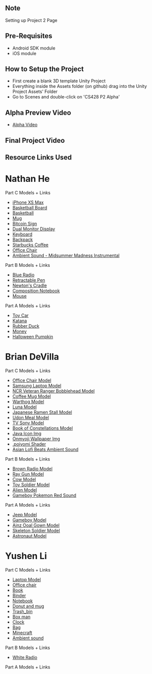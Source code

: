 ## Note
Setting up Project 2 Page

## Pre-Requisites
* Android SDK module
* iOS module

## How to Setup the Project
* First create a blank 3D template Unity Project 
* Everything inside the Assets folder (on github) drag into the Unity Project Assets' Folder
* Go to Scenes and double-click on 'CS428 P2 Alpha'

## Alpha Preview Video
* [Alpha Video](https://www.youtube.com/watch?v=D2FkA_nrEeQ)
## Final Project Video

## Resource Links Used

# Nathan He
  Part C Models + Links
  * [iPhone XS Max](https://sketchfab.com/3d-models/apple-iphone-xs-max-08e76b5bd30847f6a23d4748b85ef62b)
  * [Basketball Board](https://sketchfab.com/3d-models/basketball-table-5eee9d9172dd4738adc6a1916f53eb1f)
  * [Basketball](https://sketchfab.com/3d-models/basketball-19f76a0df81747369acf46406b36afa6)
  * [Mug](https://sketchfab.com/3d-models/mug-gavron-879fca104c404b18b98ed745fd1e6629)
  * [Bitcoin Sign](https://sketchfab.com/3d-models/bitcoin-cash-mesh-fbx-135a24271b9c4846a46e2943e6860a37)
  * [Dual Monitor Display](https://sketchfab.com/3d-models/monitor-screen-display-5f698816ef9f4a39b63601baa8f6ea29)
  * [Keyboard](https://sketchfab.com/3d-models/keyboard-7e293011e8de4137bbb27dcbe1eaa26f)
  * [Backpack](https://sketchfab.com/3d-models/backpack-b9e73f29c3c54b06870cddc6ae4bf03b)
  * [Starbucks Coffee](https://sketchfab.com/3d-models/starbucks-grande-coffee-cup-caution-hot-adf1013df0d24037a506cd9708ddbc28)
  * [Office Chair](https://sketchfab.com/3d-models/office-chair-f4c3a936dae745e08405cf2fd820b89c)
  * [Ambient Sound - Midsummer Madness Instrumental](https://www.youtube.com/watch?v=lLLwAwNH5Gk)
  
  Part B Models + Links
  * [Blue Radio](https://sketchfab.com/3d-models/radio-abc4f19e438c4fc282b994f64efa7ee8)
  * [Retractable Pen](https://sketchfab.com/3d-models/retractable-pen-click-pen-0fcbd52b43214a8a8bd32a80b1825674)
  * [Newton's Cradle](https://sketchfab.com/3d-models/newton-craddle-64e2753a06b941408feaf1e012329bb9)
  * [Composition Notebook](https://sketchfab.com/3d-models/roselle-composition-book-639955874f824bc381702faf7684d779)
  * [Mouse](https://sketchfab.com/3d-models/mouse-3eaaf9f9b08242f193be433a6128c003)
  
  Part A Models + Links
  * [Toy Car](https://sketchfab.com/3d-models/samosval-2bdf333eccd1448aaeb601f88f77e0f4)
  * [Katana](https://sketchfab.com/3d-models/katana-5bc192b777544d58a185845ed495597f)
  * [Rubber Duck](https://sketchfab.com/3d-models/rubber-duck-a84cecb600c04eeba60d02f99b8b154b)
  * [Money](https://sketchfab.com/3d-models/wad-2c21f18251184d5091f7f03b429834ba)
  * [Halloween Pumpkin](https://sketchfab.com/3d-models/halloween-pumpkin-abb8d12f13b44c6686628abde758bf1a)

# Brian DeVilla
  Part C Models + Links
  * [Office Chair Model](https://sketchfab.com/3d-models/office-chair-db03012c3c484314a480b4137da8eb30)
  * [Samsung Laptop Model](https://sketchfab.com/3d-models/samsung-series-9-notebook-1768-2163e14e9b8c427698e8aa80923a6241)
  * [NCR Veteran Ranger Bobblehead Model](https://sketchfab.com/3d-models/ncr-veteran-ranger-bobblehead-1b47d75b4e5a4548b5cb41aae45f8dcd)
  * [Coffee Mug Model](https://sketchfab.com/3d-models/coffee-mug-6c95897de04143aeb5c75b7630707d27)
  * [Warthog Model](https://sketchfab.com/3d-models/warthog-a38b24f2ab634a8bb18278f5d535f246)
  * [Luna Model](https://sketchfab.com/3d-models/luna-f66b9083ce294d29b5c5c6cdbb90eaa3)
  * [Japanese Ramen Stall Model](https://sketchfab.com/3d-models/japanese-ramen-stall-2e3ea2a141324c29be0a20d3bfe0c90d)
  * [Udon Meal Model](https://sketchfab.com/3d-models/udon-meal-aeadafce557445df8d852109f2794f6a)
  * [TV Sony Model](https://sketchfab.com/3d-models/tv-sony-bravia-kdl-40re353-free-1daed79d27b644f7845dfbb9e5f20ce3)
  * [Book of Constellations Model](https://sketchfab.com/3d-models/book-of-constellations-228c3ccd5b43497ea3f649d0b9e076bc)
  * [Java Icon Img](https://www.pinclipart.com/pindetail/iJmJRJ_vector-steam-java-developer-java-icon-png-clipart/)
  * [Onmyoji Wallpaper Img](https://www.deviantart.com/asml30/art/Onmyoji-night-walk-721801123)
  * [.poiyomi Shader](https://github.com/poiyomi/PoiyomiToonShader/releases)
  * [Asian Lofi Beats Ambient Sound](https://www.youtube.com/watch?v=w5vro7IygOc)
  
  Part B Models + Links
  * [Brown Radio Model](https://sketchfab.com/3d-models/1938-delco-radio-434c8654f5784119bba5bcc8041ecffc)
  * [Ray Gun Model](https://sketchfab.com/3d-models/pilim-week-challenge-multy-purpose-raygun-low-ca58587e09c94b7cb55ec4f0c1b5461f)
  * [Cow Model](https://sketchfab.com/3d-models/cow-1703672ed68f417698ea017af3066d61)
  * [Toy Soldier Model](https://sketchfab.com/3d-models/toy-soldier-cacf0d85cfb2460294da4778a36760e3)
  * [Alien Model](https://sketchfab.com/3d-models/alien-fanart-09cc528fe20e43d4a0b0f68e66125984)
  * [Gameboy Pokemon Red Sound](https://www.youtube.com/watch?v=2QeiH70AUU4)
  
  Part A Models + Links
  * [Jeep Model](https://sketchfab.com/3d-models/jeep-willys-50fae79d1fcf48bcb5e2b453c2deef13)
  * [Gameboy Model](https://sketchfab.com/3d-models/gameboy-pokemon-1hourchallenge-0f2b0ce9c5c44499b2f00c128b3e36b9)
  * [Ainz Ooal Gown Model](https://sketchfab.com/3d-models/ainz-ooal-gown-e62df306954144fbb613c6fc3b04e682)
  * [Skeleton Soldier Model](https://sketchfab.com/3d-models/skeleton-soldier-4517255f15d04a918653c67685cec645)
  * [Astronaut Model](https://sketchfab.com/3d-models/astronaut-720532dec35a47799efe33bcf62fb393)
    
# Yushen Li
  Part C Models + Links
  * [Laptop Model](https://sketchfab.com/3d-models/laptop-d7459b8ceaab4ce09230cee0b85b5e4b)
  * [Office chair](https://sketchfab.com/3d-models/office-chair-41973aa1808d4a13b84c24497fc77c63)
  * [Book](https://sketchfab.com/3d-models/the-history-of-the-future-book-22014d859c184f678b9807ea78f67cbe)
  * [Binder](https://sketchfab.com/3d-models/ring-binder-a0026e7d1b244b9a9223daf4223c9372)
  * [Notebook](https://sketchfab.com/3d-models/roselle-composition-book-639955874f824bc381702faf7684d779)
  * [Donut and mug](https://sketchfab.com/3d-models/donuts-mug-and-plate-f07ce427ea264de18310d4d848b37c6e)
  * [Trash_bin](https://sketchfab.com/3d-models/abstract-trashcan-283b042d65ac472aab0d389193eba8c1)
  * [Box man](https://sketchfab.com/3d-models/box-man-c787cace300e486eb3cd740235aa0f6a)
  * [Clock](https://sketchfab.com/3d-models/clock-5d51a5e31ee84792a18046a2a8df8bdd)
  * [Bag](https://sketchfab.com/3d-models/backpack-5655596f9efe47deb09df57a79b44e04)
  * [Minecraft](https://yt3.ggpht.com/OeKifShqjcWxXdeS6P51ycERvoN_pPSgyD8Rp88QWo99loSZQrBD1LRP4QzLOa9PS-d8y66Y8Bo=s900-c-k-c0xffffffff-no-rj-mo)
  * [Ambient sound](https://www.youtube.com/watch?v=_0lQw595WiQ)
  
  Part B Models + Links
  * [White Radio](https://sketchfab.com/3d-models/portal-radio-a-prop-72c9875348c84163b34e4012d5b39307)
  
  Part A Models + Links


